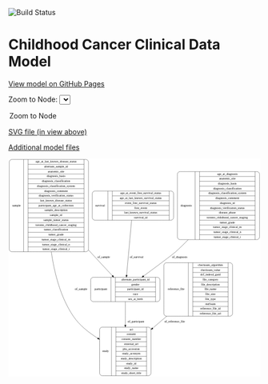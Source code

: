 <link rel='stylesheet' href="assets/style.css">
<link rel='stylesheet' href="https://unpkg.com/leaflet@1.5.1/dist/leaflet.css" integrity="sha512-xwE/Az9zrjBIphAcBb3F6JVqxf46+CDLwfLMHloNu6KEQCAWi6HcDUbeOfBIptF7tcCzusKFjFw2yuvEpDL9wQ==" crossorigin="">
<script type="text/javascript" src="https://code.jquery.com/jquery-3.2.1.min.js"></script>
<script type="text/javascript"  src="https://unpkg.com/leaflet@1.5.1/dist/leaflet.js"></script>
<script type="text/javascript" src="assets/actions.js"></script>

![Build Status](https://github.com/CBIIT/c3d-model/actions/workflows/model-test-and-deploy.yml/badge.svg)

# Childhood Cancer Clinical Data Model

[View model on GitHub Pages](https://cbiit.github.io/c3d-model/)


Zoom to Node: <select id="node_select">
  <option value="">Zoom to Node</option>
</select>
<div id="model"></div>

<p>
<a href="./model-desc/c3d-model.svg">SVG file (in view above)</a>
<p>
<a href="./model-desc">Additional model files</a>
<div id='graph' style='display:off;'>
<svg width="1193pt" height="1033pt"
 viewBox="0.00 0.00 1193.00 1033.00" xmlns="http://www.w3.org/2000/svg" xmlns:xlink="http://www.w3.org/1999/xlink">
<g id="graph0" class="graph" transform="scale(1 1) rotate(0) translate(4 1029)">
<title>Perl</title>
<polygon fill="#ffffff" stroke="transparent" points="-4,4 -4,-1029 1189,-1029 1189,4 -4,4"/>
<!-- study -->
<g id="node1" class="node">
<title>study</title>
<path fill="none" stroke="#000000" d="M440,-.5C440,-.5 659,-.5 659,-.5 665,-.5 671,-6.5 671,-12.5 671,-12.5 671,-218.5 671,-218.5 671,-224.5 665,-230.5 659,-230.5 659,-230.5 440,-230.5 440,-230.5 434,-230.5 428,-224.5 428,-218.5 428,-218.5 428,-12.5 428,-12.5 428,-6.5 434,-.5 440,-.5"/>
<text text-anchor="middle" x="456" y="-111.8" font-family="Times,serif" font-size="14.00" fill="#000000">study</text>
<polyline fill="none" stroke="#000000" points="484,-.5 484,-230.5 "/>
<text text-anchor="middle" x="494.5" y="-111.8" font-family="Times,serif" font-size="14.00" fill="#000000"> </text>
<polyline fill="none" stroke="#000000" points="505,-.5 505,-230.5 "/>
<text text-anchor="middle" x="577.5" y="-215.3" font-family="Times,serif" font-size="14.00" fill="#000000">acl</text>
<polyline fill="none" stroke="#000000" points="505,-207.5 650,-207.5 "/>
<text text-anchor="middle" x="577.5" y="-192.3" font-family="Times,serif" font-size="14.00" fill="#000000">consent</text>
<polyline fill="none" stroke="#000000" points="505,-184.5 650,-184.5 "/>
<text text-anchor="middle" x="577.5" y="-169.3" font-family="Times,serif" font-size="14.00" fill="#000000">consent_number</text>
<polyline fill="none" stroke="#000000" points="505,-161.5 650,-161.5 "/>
<text text-anchor="middle" x="577.5" y="-146.3" font-family="Times,serif" font-size="14.00" fill="#000000">external_url</text>
<polyline fill="none" stroke="#000000" points="505,-138.5 650,-138.5 "/>
<text text-anchor="middle" x="577.5" y="-123.3" font-family="Times,serif" font-size="14.00" fill="#000000">phs_accession</text>
<polyline fill="none" stroke="#000000" points="505,-115.5 650,-115.5 "/>
<text text-anchor="middle" x="577.5" y="-100.3" font-family="Times,serif" font-size="14.00" fill="#000000">study_acronym</text>
<polyline fill="none" stroke="#000000" points="505,-92.5 650,-92.5 "/>
<text text-anchor="middle" x="577.5" y="-77.3" font-family="Times,serif" font-size="14.00" fill="#000000">study_description</text>
<polyline fill="none" stroke="#000000" points="505,-69.5 650,-69.5 "/>
<text text-anchor="middle" x="577.5" y="-54.3" font-family="Times,serif" font-size="14.00" fill="#000000">study_id</text>
<polyline fill="none" stroke="#000000" points="505,-46.5 650,-46.5 "/>
<text text-anchor="middle" x="577.5" y="-31.3" font-family="Times,serif" font-size="14.00" fill="#000000">study_name</text>
<polyline fill="none" stroke="#000000" points="505,-23.5 650,-23.5 "/>
<text text-anchor="middle" x="577.5" y="-8.3" font-family="Times,serif" font-size="14.00" fill="#000000">study_short_title</text>
<polyline fill="none" stroke="#000000" points="650,-.5 650,-230.5 "/>
<text text-anchor="middle" x="660.5" y="-111.8" font-family="Times,serif" font-size="14.00" fill="#000000"> </text>
</g>
<!-- survival -->
<g id="node2" class="node">
<title>survival</title>
<path fill="none" stroke="#000000" d="M405,-737C405,-737 766,-737 766,-737 772,-737 778,-743 778,-749 778,-749 778,-863 778,-863 778,-869 772,-875 766,-875 766,-875 405,-875 405,-875 399,-875 393,-869 393,-863 393,-863 393,-749 393,-749 393,-743 399,-737 405,-737"/>
<text text-anchor="middle" x="430" y="-802.3" font-family="Times,serif" font-size="14.00" fill="#000000">survival</text>
<polyline fill="none" stroke="#000000" points="467,-737 467,-875 "/>
<text text-anchor="middle" x="477.5" y="-802.3" font-family="Times,serif" font-size="14.00" fill="#000000"> </text>
<polyline fill="none" stroke="#000000" points="488,-737 488,-875 "/>
<text text-anchor="middle" x="622.5" y="-859.8" font-family="Times,serif" font-size="14.00" fill="#000000">age_at_event_free_survival_status</text>
<polyline fill="none" stroke="#000000" points="488,-852 757,-852 "/>
<text text-anchor="middle" x="622.5" y="-836.8" font-family="Times,serif" font-size="14.00" fill="#000000">age_at_last_known_survival_status</text>
<polyline fill="none" stroke="#000000" points="488,-829 757,-829 "/>
<text text-anchor="middle" x="622.5" y="-813.8" font-family="Times,serif" font-size="14.00" fill="#000000">event_free_survival_status</text>
<polyline fill="none" stroke="#000000" points="488,-806 757,-806 "/>
<text text-anchor="middle" x="622.5" y="-790.8" font-family="Times,serif" font-size="14.00" fill="#000000">first_event</text>
<polyline fill="none" stroke="#000000" points="488,-783 757,-783 "/>
<text text-anchor="middle" x="622.5" y="-767.8" font-family="Times,serif" font-size="14.00" fill="#000000">last_known_survival_status</text>
<polyline fill="none" stroke="#000000" points="488,-760 757,-760 "/>
<text text-anchor="middle" x="622.5" y="-744.8" font-family="Times,serif" font-size="14.00" fill="#000000">survival_id</text>
<polyline fill="none" stroke="#000000" points="757,-737 757,-875 "/>
<text text-anchor="middle" x="767.5" y="-802.3" font-family="Times,serif" font-size="14.00" fill="#000000"> </text>
</g>
<!-- participant -->
<g id="node6" class="node">
<title>participant</title>
<path fill="none" stroke="#000000" d="M397.5,-351.5C397.5,-351.5 701.5,-351.5 701.5,-351.5 707.5,-351.5 713.5,-357.5 713.5,-363.5 713.5,-363.5 713.5,-454.5 713.5,-454.5 713.5,-460.5 707.5,-466.5 701.5,-466.5 701.5,-466.5 397.5,-466.5 397.5,-466.5 391.5,-466.5 385.5,-460.5 385.5,-454.5 385.5,-454.5 385.5,-363.5 385.5,-363.5 385.5,-357.5 391.5,-351.5 397.5,-351.5"/>
<text text-anchor="middle" x="433.5" y="-405.3" font-family="Times,serif" font-size="14.00" fill="#000000">participant</text>
<polyline fill="none" stroke="#000000" points="481.5,-351.5 481.5,-466.5 "/>
<text text-anchor="middle" x="492" y="-405.3" font-family="Times,serif" font-size="14.00" fill="#000000"> </text>
<polyline fill="none" stroke="#000000" points="502.5,-351.5 502.5,-466.5 "/>
<text text-anchor="middle" x="597.5" y="-451.3" font-family="Times,serif" font-size="14.00" fill="#000000">alternate_participant_id</text>
<polyline fill="none" stroke="#000000" points="502.5,-443.5 692.5,-443.5 "/>
<text text-anchor="middle" x="597.5" y="-428.3" font-family="Times,serif" font-size="14.00" fill="#000000">gender</text>
<polyline fill="none" stroke="#000000" points="502.5,-420.5 692.5,-420.5 "/>
<text text-anchor="middle" x="597.5" y="-405.3" font-family="Times,serif" font-size="14.00" fill="#000000">participant_id</text>
<polyline fill="none" stroke="#000000" points="502.5,-397.5 692.5,-397.5 "/>
<text text-anchor="middle" x="597.5" y="-382.3" font-family="Times,serif" font-size="14.00" fill="#000000">race</text>
<polyline fill="none" stroke="#000000" points="502.5,-374.5 692.5,-374.5 "/>
<text text-anchor="middle" x="597.5" y="-359.3" font-family="Times,serif" font-size="14.00" fill="#000000">sex_at_birth</text>
<polyline fill="none" stroke="#000000" points="692.5,-351.5 692.5,-466.5 "/>
<text text-anchor="middle" x="703" y="-405.3" font-family="Times,serif" font-size="14.00" fill="#000000"> </text>
</g>
<!-- survival&#45;&gt;participant -->
<g id="edge1" class="edge">
<title>survival&#45;&gt;participant</title>
<path fill="none" stroke="#000000" d="M579.2293,-736.8479C572.6146,-663.9031 562.257,-549.6815 555.6777,-477.1265"/>
<polygon fill="#000000" stroke="#000000" points="559.1242,-476.3769 554.7353,-466.7338 552.1528,-477.0091 559.1242,-476.3769"/>
<text text-anchor="middle" x="603" y="-557.8" font-family="Times,serif" font-size="14.00" fill="#000000">of_survival</text>
</g>
<!-- sample -->
<g id="node3" class="node">
<title>sample</title>
<path fill="none" stroke="#000000" d="M12,-587.5C12,-587.5 363,-587.5 363,-587.5 369,-587.5 375,-593.5 375,-599.5 375,-599.5 375,-1012.5 375,-1012.5 375,-1018.5 369,-1024.5 363,-1024.5 363,-1024.5 12,-1024.5 12,-1024.5 6,-1024.5 0,-1018.5 0,-1012.5 0,-1012.5 0,-599.5 0,-599.5 0,-593.5 6,-587.5 12,-587.5"/>
<text text-anchor="middle" x="34" y="-802.3" font-family="Times,serif" font-size="14.00" fill="#000000">sample</text>
<polyline fill="none" stroke="#000000" points="68,-587.5 68,-1024.5 "/>
<text text-anchor="middle" x="78.5" y="-802.3" font-family="Times,serif" font-size="14.00" fill="#000000"> </text>
<polyline fill="none" stroke="#000000" points="89,-587.5 89,-1024.5 "/>
<text text-anchor="middle" x="221.5" y="-1009.3" font-family="Times,serif" font-size="14.00" fill="#000000">age_at_last_known_disease_status</text>
<polyline fill="none" stroke="#000000" points="89,-1001.5 354,-1001.5 "/>
<text text-anchor="middle" x="221.5" y="-986.3" font-family="Times,serif" font-size="14.00" fill="#000000">alternate_sample_id</text>
<polyline fill="none" stroke="#000000" points="89,-978.5 354,-978.5 "/>
<text text-anchor="middle" x="221.5" y="-963.3" font-family="Times,serif" font-size="14.00" fill="#000000">anatomic_site</text>
<polyline fill="none" stroke="#000000" points="89,-955.5 354,-955.5 "/>
<text text-anchor="middle" x="221.5" y="-940.3" font-family="Times,serif" font-size="14.00" fill="#000000">diagnosis_basis</text>
<polyline fill="none" stroke="#000000" points="89,-932.5 354,-932.5 "/>
<text text-anchor="middle" x="221.5" y="-917.3" font-family="Times,serif" font-size="14.00" fill="#000000">diagnosis_classification</text>
<polyline fill="none" stroke="#000000" points="89,-909.5 354,-909.5 "/>
<text text-anchor="middle" x="221.5" y="-894.3" font-family="Times,serif" font-size="14.00" fill="#000000">diagnosis_classification_system</text>
<polyline fill="none" stroke="#000000" points="89,-886.5 354,-886.5 "/>
<text text-anchor="middle" x="221.5" y="-871.3" font-family="Times,serif" font-size="14.00" fill="#000000">diagnosis_comment</text>
<polyline fill="none" stroke="#000000" points="89,-863.5 354,-863.5 "/>
<text text-anchor="middle" x="221.5" y="-848.3" font-family="Times,serif" font-size="14.00" fill="#000000">diagnosis_verification_status</text>
<polyline fill="none" stroke="#000000" points="89,-840.5 354,-840.5 "/>
<text text-anchor="middle" x="221.5" y="-825.3" font-family="Times,serif" font-size="14.00" fill="#000000">last_known_disease_status</text>
<polyline fill="none" stroke="#000000" points="89,-817.5 354,-817.5 "/>
<text text-anchor="middle" x="221.5" y="-802.3" font-family="Times,serif" font-size="14.00" fill="#000000">participant_age_at_collection</text>
<polyline fill="none" stroke="#000000" points="89,-794.5 354,-794.5 "/>
<text text-anchor="middle" x="221.5" y="-779.3" font-family="Times,serif" font-size="14.00" fill="#000000">sample_description</text>
<polyline fill="none" stroke="#000000" points="89,-771.5 354,-771.5 "/>
<text text-anchor="middle" x="221.5" y="-756.3" font-family="Times,serif" font-size="14.00" fill="#000000">sample_id</text>
<polyline fill="none" stroke="#000000" points="89,-748.5 354,-748.5 "/>
<text text-anchor="middle" x="221.5" y="-733.3" font-family="Times,serif" font-size="14.00" fill="#000000">sample_tumor_status</text>
<polyline fill="none" stroke="#000000" points="89,-725.5 354,-725.5 "/>
<text text-anchor="middle" x="221.5" y="-710.3" font-family="Times,serif" font-size="14.00" fill="#000000">toronto_childhood_cancer_staging</text>
<polyline fill="none" stroke="#000000" points="89,-702.5 354,-702.5 "/>
<text text-anchor="middle" x="221.5" y="-687.3" font-family="Times,serif" font-size="14.00" fill="#000000">tumor_classification</text>
<polyline fill="none" stroke="#000000" points="89,-679.5 354,-679.5 "/>
<text text-anchor="middle" x="221.5" y="-664.3" font-family="Times,serif" font-size="14.00" fill="#000000">tumor_grade</text>
<polyline fill="none" stroke="#000000" points="89,-656.5 354,-656.5 "/>
<text text-anchor="middle" x="221.5" y="-641.3" font-family="Times,serif" font-size="14.00" fill="#000000">tumor_stage_clinical_m</text>
<polyline fill="none" stroke="#000000" points="89,-633.5 354,-633.5 "/>
<text text-anchor="middle" x="221.5" y="-618.3" font-family="Times,serif" font-size="14.00" fill="#000000">tumor_stage_clinical_n</text>
<polyline fill="none" stroke="#000000" points="89,-610.5 354,-610.5 "/>
<text text-anchor="middle" x="221.5" y="-595.3" font-family="Times,serif" font-size="14.00" fill="#000000">tumor_stage_clinical_t</text>
<polyline fill="none" stroke="#000000" points="354,-587.5 354,-1024.5 "/>
<text text-anchor="middle" x="364.5" y="-802.3" font-family="Times,serif" font-size="14.00" fill="#000000"> </text>
</g>
<!-- sample&#45;&gt;study -->
<g id="edge5" class="edge">
<title>sample&#45;&gt;study</title>
<path fill="none" stroke="#000000" d="M199.1313,-587.4733C213.2432,-487.3676 242.7554,-371.3977 303.5,-282 332.4462,-239.4 376.2464,-204.6981 418.9058,-178.2154"/>
<polygon fill="#000000" stroke="#000000" points="420.9808,-181.0497 427.7012,-172.8591 417.3399,-175.0711 420.9808,-181.0497"/>
<text text-anchor="middle" x="340" y="-405.3" font-family="Times,serif" font-size="14.00" fill="#000000">of_sample</text>
</g>
<!-- sample&#45;&gt;participant -->
<g id="edge4" class="edge">
<title>sample&#45;&gt;participant</title>
<path fill="none" stroke="#000000" d="M375.1862,-596.1128C377.9742,-593.0527 380.7468,-590.0136 383.5,-587 417.814,-549.4411 456.5677,-507.8405 487.9958,-474.3068"/>
<polygon fill="#000000" stroke="#000000" points="490.7085,-476.5307 494.9958,-466.842 485.6023,-471.7425 490.7085,-476.5307"/>
<text text-anchor="middle" x="447" y="-557.8" font-family="Times,serif" font-size="14.00" fill="#000000">of_sample</text>
</g>
<!-- diagnosis -->
<g id="node4" class="node">
<title>diagnosis</title>
<path fill="none" stroke="#000000" d="M808,-645C808,-645 1173,-645 1173,-645 1179,-645 1185,-651 1185,-657 1185,-657 1185,-955 1185,-955 1185,-961 1179,-967 1173,-967 1173,-967 808,-967 808,-967 802,-967 796,-961 796,-955 796,-955 796,-657 796,-657 796,-651 802,-645 808,-645"/>
<text text-anchor="middle" x="838" y="-802.3" font-family="Times,serif" font-size="14.00" fill="#000000">diagnosis</text>
<polyline fill="none" stroke="#000000" points="880,-645 880,-967 "/>
<text text-anchor="middle" x="890.5" y="-802.3" font-family="Times,serif" font-size="14.00" fill="#000000"> </text>
<polyline fill="none" stroke="#000000" points="901,-645 901,-967 "/>
<text text-anchor="middle" x="1032.5" y="-951.8" font-family="Times,serif" font-size="14.00" fill="#000000">age_at_diagnosis</text>
<polyline fill="none" stroke="#000000" points="901,-944 1164,-944 "/>
<text text-anchor="middle" x="1032.5" y="-928.8" font-family="Times,serif" font-size="14.00" fill="#000000">anatomic_site</text>
<polyline fill="none" stroke="#000000" points="901,-921 1164,-921 "/>
<text text-anchor="middle" x="1032.5" y="-905.8" font-family="Times,serif" font-size="14.00" fill="#000000">diagnosis_basis</text>
<polyline fill="none" stroke="#000000" points="901,-898 1164,-898 "/>
<text text-anchor="middle" x="1032.5" y="-882.8" font-family="Times,serif" font-size="14.00" fill="#000000">diagnosis_classification</text>
<polyline fill="none" stroke="#000000" points="901,-875 1164,-875 "/>
<text text-anchor="middle" x="1032.5" y="-859.8" font-family="Times,serif" font-size="14.00" fill="#000000">diagnosis_classification_system</text>
<polyline fill="none" stroke="#000000" points="901,-852 1164,-852 "/>
<text text-anchor="middle" x="1032.5" y="-836.8" font-family="Times,serif" font-size="14.00" fill="#000000">diagnosis_comment</text>
<polyline fill="none" stroke="#000000" points="901,-829 1164,-829 "/>
<text text-anchor="middle" x="1032.5" y="-813.8" font-family="Times,serif" font-size="14.00" fill="#000000">diagnosis_id</text>
<polyline fill="none" stroke="#000000" points="901,-806 1164,-806 "/>
<text text-anchor="middle" x="1032.5" y="-790.8" font-family="Times,serif" font-size="14.00" fill="#000000">diagnosis_verification_status</text>
<polyline fill="none" stroke="#000000" points="901,-783 1164,-783 "/>
<text text-anchor="middle" x="1032.5" y="-767.8" font-family="Times,serif" font-size="14.00" fill="#000000">disease_phase</text>
<polyline fill="none" stroke="#000000" points="901,-760 1164,-760 "/>
<text text-anchor="middle" x="1032.5" y="-744.8" font-family="Times,serif" font-size="14.00" fill="#000000">toronto_childhood_cancer_staging</text>
<polyline fill="none" stroke="#000000" points="901,-737 1164,-737 "/>
<text text-anchor="middle" x="1032.5" y="-721.8" font-family="Times,serif" font-size="14.00" fill="#000000">tumor_grade</text>
<polyline fill="none" stroke="#000000" points="901,-714 1164,-714 "/>
<text text-anchor="middle" x="1032.5" y="-698.8" font-family="Times,serif" font-size="14.00" fill="#000000">tumor_stage_clinical_m</text>
<polyline fill="none" stroke="#000000" points="901,-691 1164,-691 "/>
<text text-anchor="middle" x="1032.5" y="-675.8" font-family="Times,serif" font-size="14.00" fill="#000000">tumor_stage_clinical_n</text>
<polyline fill="none" stroke="#000000" points="901,-668 1164,-668 "/>
<text text-anchor="middle" x="1032.5" y="-652.8" font-family="Times,serif" font-size="14.00" fill="#000000">tumor_stage_clinical_t</text>
<polyline fill="none" stroke="#000000" points="1164,-645 1164,-967 "/>
<text text-anchor="middle" x="1174.5" y="-802.3" font-family="Times,serif" font-size="14.00" fill="#000000"> </text>
</g>
<!-- diagnosis&#45;&gt;participant -->
<g id="edge3" class="edge">
<title>diagnosis&#45;&gt;participant</title>
<path fill="none" stroke="#000000" d="M847.4003,-644.7888C827.8136,-624.7748 807.5395,-605.0323 787.5,-587 773.5284,-574.4278 698.3596,-518.5028 636.1832,-472.6483"/>
<polygon fill="#000000" stroke="#000000" points="638.0199,-469.654 627.8938,-466.5377 633.8664,-475.2886 638.0199,-469.654"/>
<text text-anchor="middle" x="807" y="-557.8" font-family="Times,serif" font-size="14.00" fill="#000000">of_diagnosis</text>
</g>
<!-- reference_file -->
<g id="node5" class="node">
<title>reference_file</title>
<path fill="none" stroke="#000000" d="M744,-282.5C744,-282.5 1045,-282.5 1045,-282.5 1051,-282.5 1057,-288.5 1057,-294.5 1057,-294.5 1057,-523.5 1057,-523.5 1057,-529.5 1051,-535.5 1045,-535.5 1045,-535.5 744,-535.5 744,-535.5 738,-535.5 732,-529.5 732,-523.5 732,-523.5 732,-294.5 732,-294.5 732,-288.5 738,-282.5 744,-282.5"/>
<text text-anchor="middle" x="790" y="-405.3" font-family="Times,serif" font-size="14.00" fill="#000000">reference_file</text>
<polyline fill="none" stroke="#000000" points="848,-282.5 848,-535.5 "/>
<text text-anchor="middle" x="858.5" y="-405.3" font-family="Times,serif" font-size="14.00" fill="#000000"> </text>
<polyline fill="none" stroke="#000000" points="869,-282.5 869,-535.5 "/>
<text text-anchor="middle" x="952.5" y="-520.3" font-family="Times,serif" font-size="14.00" fill="#000000">checksum_algorithm</text>
<polyline fill="none" stroke="#000000" points="869,-512.5 1036,-512.5 "/>
<text text-anchor="middle" x="952.5" y="-497.3" font-family="Times,serif" font-size="14.00" fill="#000000">checksum_value</text>
<polyline fill="none" stroke="#000000" points="869,-489.5 1036,-489.5 "/>
<text text-anchor="middle" x="952.5" y="-474.3" font-family="Times,serif" font-size="14.00" fill="#000000">dcf_indexd_guid</text>
<polyline fill="none" stroke="#000000" points="869,-466.5 1036,-466.5 "/>
<text text-anchor="middle" x="952.5" y="-451.3" font-family="Times,serif" font-size="14.00" fill="#000000">file_category</text>
<polyline fill="none" stroke="#000000" points="869,-443.5 1036,-443.5 "/>
<text text-anchor="middle" x="952.5" y="-428.3" font-family="Times,serif" font-size="14.00" fill="#000000">file_description</text>
<polyline fill="none" stroke="#000000" points="869,-420.5 1036,-420.5 "/>
<text text-anchor="middle" x="952.5" y="-405.3" font-family="Times,serif" font-size="14.00" fill="#000000">file_name</text>
<polyline fill="none" stroke="#000000" points="869,-397.5 1036,-397.5 "/>
<text text-anchor="middle" x="952.5" y="-382.3" font-family="Times,serif" font-size="14.00" fill="#000000">file_size</text>
<polyline fill="none" stroke="#000000" points="869,-374.5 1036,-374.5 "/>
<text text-anchor="middle" x="952.5" y="-359.3" font-family="Times,serif" font-size="14.00" fill="#000000">file_type</text>
<polyline fill="none" stroke="#000000" points="869,-351.5 1036,-351.5 "/>
<text text-anchor="middle" x="952.5" y="-336.3" font-family="Times,serif" font-size="14.00" fill="#000000">md5sum</text>
<polyline fill="none" stroke="#000000" points="869,-328.5 1036,-328.5 "/>
<text text-anchor="middle" x="952.5" y="-313.3" font-family="Times,serif" font-size="14.00" fill="#000000">reference_file_id</text>
<polyline fill="none" stroke="#000000" points="869,-305.5 1036,-305.5 "/>
<text text-anchor="middle" x="952.5" y="-290.3" font-family="Times,serif" font-size="14.00" fill="#000000">reference_file_url</text>
<polyline fill="none" stroke="#000000" points="1036,-282.5 1036,-535.5 "/>
<text text-anchor="middle" x="1046.5" y="-405.3" font-family="Times,serif" font-size="14.00" fill="#000000"> </text>
</g>
<!-- reference_file&#45;&gt;study -->
<g id="edge2" class="edge">
<title>reference_file&#45;&gt;study</title>
<path fill="none" stroke="#000000" d="M745.6857,-282.4C723.4176,-263.456 700.6127,-244.0553 678.7935,-225.4932"/>
<polygon fill="#000000" stroke="#000000" points="681.004,-222.7785 671.1194,-218.9646 676.4682,-228.1102 681.004,-222.7785"/>
<text text-anchor="middle" x="783" y="-252.8" font-family="Times,serif" font-size="14.00" fill="#000000">of_reference_file</text>
</g>
<!-- participant&#45;&gt;study -->
<g id="edge6" class="edge">
<title>participant&#45;&gt;study</title>
<path fill="none" stroke="#000000" d="M549.5,-351.364C549.5,-319.7948 549.5,-279.3705 549.5,-240.9387"/>
<polygon fill="#000000" stroke="#000000" points="553.0001,-240.6911 549.5,-230.6911 546.0001,-240.6912 553.0001,-240.6911"/>
<text text-anchor="middle" x="600" y="-252.8" font-family="Times,serif" font-size="14.00" fill="#000000">of_participant</text>
</g>
</g>
</svg>
</div>
